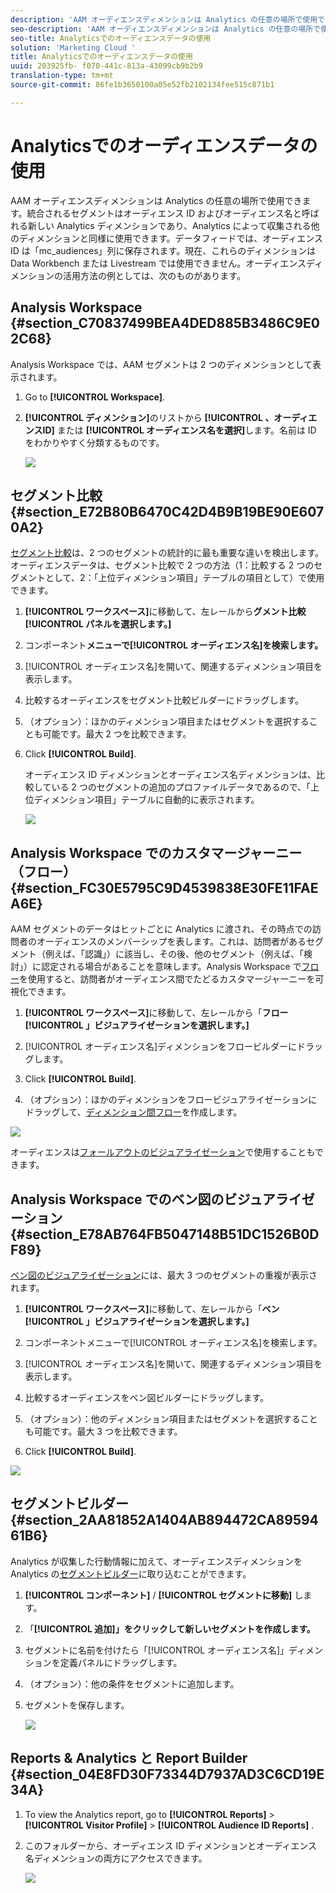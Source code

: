 ```yaml
---
description: 'AAM オーディエンスディメンションは Analytics の任意の場所で使用できます。統合されるセグメントはオーディエンス ID およびオーディエンス名と呼ばれる新しい Analytics ディメンションであり、Analytics によって収集される他のディメンションと同様に使用できます。データフィードでは、オーディエンス ID は「mc_audiences」列に保存されます。現在、これらのディメンションは Data Workbench または Livestream では使用できません。オーディエンスディメンションの活用方法の例を以下に示します '
seo-description: 'AAM オーディエンスディメンションは Analytics の任意の場所で使用できます。統合されるセグメントはオーディエンス ID およびオーディエンス名と呼ばれる新しい Analytics ディメンションであり、Analytics によって収集される他のディメンションと同様に使用できます。データフィードでは、オーディエンス ID は「mc_audiences」列に保存されます。現在、これらのディメンションは Data Workbench または Livestream では使用できません。オーディエンスディメンションの活用方法の例を以下に示します '
seo-title: Analyticsでのオーディエンスデータの使用
solution: 'Marketing Cloud '
title: Analyticsでのオーディエンスデータの使用
uuid: 203925fb- f070-441c-813a-43099cb9b2b9
translation-type: tm+mt
source-git-commit: 86fe1b3650100a05e52fb2102134fee515c871b1

---
```



# Analyticsでのオーディエンスデータの使用

AAM オーディエンスディメンションは Analytics の任意の場所で使用できます。統合されるセグメントはオーディエンス ID およびオーディエンス名と呼ばれる新しい Analytics ディメンションであり、Analytics によって収集される他のディメンションと同様に使用できます。データフィードでは、オーディエンス ID は「mc_audiences」列に保存されます。現在、これらのディメンションは Data Workbench または Livestream では使用できません。オーディエンスディメンションの活用方法の例としては、次のものがあります。

## Analysis Workspace {#section_C70837499BEA4DED885B3486C9E02C68}

Analysis Workspace では、AAM セグメントは 2 つのディメンションとして表示されます。

1. Go to **[!UICONTROL Workspace]**.
1. **[!UICONTROL ディメンション]**&#x200B;のリストから **[!UICONTROL 、オーディエンスID]** または **[!UICONTROL オーディエンス名を選択]**&#x200B;します。名前は ID をわかりやすく分類するものです。

   ![](assets/aw-mcaudiences.png)

## セグメント比較 {#section_E72B80B6470C42D4B9B19BE90E6070A2}

[セグメント比較](https://marketing.adobe.com/resources/help/en_US/analytics/analysis-workspace/segment-comparison.html)は、2 つのセグメントの統計的に最も重要な違いを検出します。オーディエンスデータは、セグメント比較で 2 つの方法（1：比較する 2 つのセグメントとして、2：「上位ディメンション項目」テーブルの項目として）で使用できます。

1. **[!UICONTROL ワークスペース]**&#x200B;に移動して、左レールから&#x200B;**グメント比較[!UICONTROL パネルを選択します。]**

1. コンポーネント&#x200B;**メニューで[!UICONTROL オーディエンス名]を検索します。**

1. [!UICONTROL オーディエンス名]を開いて、関連するディメンション項目を表示します。
1. 比較するオーディエンスをセグメント比較ビルダーにドラッグします。
1. （オプション）：ほかのディメンション項目またはセグメントを選択することも可能です。最大 2 つを比較できます。
1. Click **[!UICONTROL Build]**.

   オーディエンス ID ディメンションとオーディエンス名ディメンションは、比較している 2 つのセグメントの追加のプロファイルデータであるので、「上位ディメンション項目」テーブルに自動的に表示されます。

   ![](assets/aud-segcompare.png)

## Analysis Workspace でのカスタマージャーニー（フロー） {#section_FC30E5795C9D4539838E30FE11FAEA6E}

AAM セグメントのデータはヒットごとに Analytics に渡され、その時点での訪問者のオーディエンスのメンバーシップを表します。これは、訪問者があるセグメント（例えば、「認識」）に該当し、その後、他のセグメント（例えば、「検討」）に認定される場合があることを意味します。Analysis Workspace で[フロー](https://marketing.adobe.com/resources/help/en_US/analytics/analysis-workspace/flow.html)を使用すると、訪問者がオーディエンス間でたどるカスタマージャーニーを可視化できます。

1. **[!UICONTROL ワークスペース]**&#x200B;に移動して、左レールから「**フロー[!UICONTROL 」ビジュアライゼーションを選択します。]**

1. [!UICONTROL オーディエンス名]ディメンションをフロービルダーにドラッグします。
1. Click **[!UICONTROL Build]**.
1. （オプション）：ほかのディメンションをフロービジュアライゼーションにドラッグして、[ディメンション間フロー](https://marketing.adobe.com/resources/help/en_US/analytics/analysis-workspace/multi-dimensional-flow.html)を作成します。

![](assets/flow-aamaudiences.png)

オーディエンスは[フォールアウトのビジュアライゼーション](https://marketing.adobe.com/resources/help/en_US/analytics/analysis-workspace/fallout_flow.html)で使用することもできます。

## Analysis Workspace でのベン図のビジュアライゼーション {#section_E78AB764FB5047148B51DC1526B0DF89}

[ベン図のビジュアライゼーション](https://marketing.adobe.com/resources/help/en_US/analytics/analysis-workspace/venn.html)には、最大 3 つのセグメントの重複が表示されます。

1. **[!UICONTROL ワークスペース]**&#x200B;に移動して、左レールから「**ベン[!UICONTROL 」ビジュアライゼーションを選択します。]**

1. コンポーネントメニューで[!UICONTROL オーディエンス名]を検索します。
1. [!UICONTROL オーディエンス名]を開いて、関連するディメンション項目を表示します。
1. 比較するオーディエンスをベン図ビルダーにドラッグします。
1. （オプション）：他のディメンション項目またはセグメントを選択することも可能です。最大 3 つを比較できます。
1. Click **[!UICONTROL Build]**.

![](assets/venn-viz.png)

## セグメントビルダー {#section_2AA81852A1404AB894472CA8959461B6}

Analytics が収集した行動情報に加えて、オーディエンスディメンションを Analytics の[セグメントビルダー](https://marketing.adobe.com/resources/help/en_US/analytics/segment/seg_build.html)に取り込むことができます。

1. **[!UICONTROL コンポーネント]** / **[!UICONTROL セグメントに移動]** します。
1. 「**[!UICONTROL 追加]」をクリックして新しいセグメントを作成します。**
1. セグメントに名前を付けたら「[!UICONTROL オーディエンス名]」ディメンションを定義パネルにドラッグします。
1. （オプション）：他の条件をセグメントに追加します。
1. セグメントを保存します。

   ![](assets/aud-segbuilder.png)

## Reports &amp; Analytics と Report Builder {#section_04E8FD30F73344D7937AD3C6CD19E34A}

1. To view the Analytics report, go to  **[!UICONTROL Reports]** &gt; **[!UICONTROL Visitor Profile]** &gt; **[!UICONTROL Audience ID Reports]** .
1. このフォルダーから、オーディエンス ID ディメンションとオーディエンス名ディメンションの両方にアクセスできます。

   ![](assets/mc-audiences.png)

